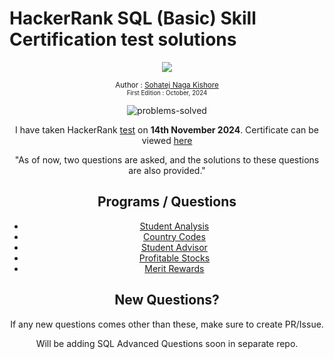 # HackerRank SQL (Basic) Skill Certification test solutions

<div align="center">
  <a class="header-badge" target="_blank" href="https://www.linkedin.com/in/msnkishore1702/">
  <img src="https://img.shields.io/badge/style--5eba00.svg?label=LinkedIn&logo=linkedin&style=social">
  </a>

  <sub>Author :
  <a href="https://www.linkedin.com/in/msnkishore1702/" target="_blank">Sohatej Naga Kishore</a><br>
  <small> First Edition : October, 2024</small>
  </sub>

![problems-solved](https://img.shields.io/badge/problem%20solved-5-1f72ff.svg)

I have taken HackerRank [test](https://www.hackerrank.com/skills-verification) on __14th November 2024__. 
Certificate can be viewed [here](https://www.hackerrank.com/certificates/5add35ed98d5)

"As of now, two questions are asked, and the solutions to these questions are also provided."
## Programs / Questions
- [Student Analysis](student-analysis.sql)
- [Country Codes](country-codes.sql)
-  [Student Advisor](student-advisor.sql)
-  [Profitable Stocks](profitable-stocks.sql)
-  [Merit Rewards](merit-rewards.sql)


## New Questions?
If any new questions comes other than these, make sure to create PR/Issue.

Will be adding SQL Advanced Questions soon in separate repo.

</div>

